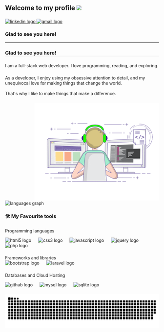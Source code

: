 <h2 align="left">Welcome to my profile <img src="https://media.giphy.com/media/hvRJCLFzcasrR4ia7z/giphy.gif" width="25px"></h2>

###

<div align="left">
  <a href="www.linkedin.com/in/jobayershikder535" target="_blank">
    <img src="https://raw.githubusercontent.com/maurodesouza/profile-readme-generator/master/src/assets/icons/social/linkedin/default.svg" width="52" height="40" alt="linkedin logo"  />
  </a>
  <a href="mailto:your-email@mdjobayer.h53@gmail.com" target="_blank">
    <img src="https://raw.githubusercontent.com/maurodesouza/profile-readme-generator/master/src/assets/icons/social/gmail/default.svg" width="52" height="40" alt="gmail logo"  />
  </a>
</div>

###


### Glad to see you here!

--------------------------------------

<h3 align="left" style="border-bottom: 1px solid #ccc;">Glad to see you here!</h3>

###

 <p align="left">I am a full-stack web developer. I love programming, reading, and exploring.</p>

###

<p align="left">As a developer, I enjoy using my obsessive attention to detail, and my unequivocal love for making things that change the world.<br><br>That's why I like to make things that make a difference.</p>

###
<img align="right" alt="GIF" src="https://github.com/Jobayer53/Jobayer53/blob/main/coding.gif?raw=true" width="408" height="318" />
<div align="left">
  <img src="https://github-readme-stats.vercel.app/api/top-langs?username=Jobayer53&locale=en&hide_title=false&layout=compact&card_width=320&langs_count=6&theme=dracula&hide_border=false&order=2" height="155" alt="languages graph"  />
</div>

###
 <h3 align="left">🛠️ My Favourite tools</h3>

###

<p align="left">Programming languages</p>
<div align="left">
  <img src="https://cdn.jsdelivr.net/gh/devicons/devicon/icons/html5/html5-plain-wordmark.svg" height="32" alt="html5 logo"  />
  <img width="15" />
  <img src="https://cdn.jsdelivr.net/gh/devicons/devicon/icons/css3/css3-plain-wordmark.svg" height="32" alt="css3 logo"  />
  <img width="15" />
  <img src="https://cdn.jsdelivr.net/gh/devicons/devicon/icons/javascript/javascript-original.svg" height="32" alt="javascript logo"  />
  <img width="15" />
  <img src="https://skillicons.dev/icons?i=jquery" height="32" alt="jquery logo"  />
  <img width="15" />
  <img src="https://skillicons.dev/icons?i=php" height="32" alt="php logo"  />
</div>

###

<p align="left" style="margin-bottom: 0;">Frameworks and libraries</p>



<div align="left"style="margin-top: 0;" >
  <img src="https://cdn.jsdelivr.net/gh/devicons/devicon/icons/bootstrap/bootstrap-original.svg" height="32" alt="bootstrap logo"  />
  <img width="15" />
  <img src="https://cdn.simpleicons.org/laravel/FF2D20" height="32" alt="laravel logo"  />
</div>

###

<p align="left">Databases and Cloud Hosting</p>



<div align="left">
  <img src="https://skillicons.dev/icons?i=github" height="32" alt="github logo"  />
  <img width="15" />
  <img src="https://img.shields.io/badge/MySQL-4479A1?logo=mysql&logoColor=white&style=for-the-badge" height="32" alt="mysql logo"  />
  <img width="15" />
  <img src="https://img.shields.io/badge/SQLite-003B57?logo=sqlite&logoColor=white&style=for-the-badge" height="32" alt="sqlite logo"  />
</div>

###


<img src="https://raw.githubusercontent.com/Jobayer53/Jobayer53/output/snake.svg" alt="Snake animation" />

###

<!-- <div align="left">
  <img src="https://cdn.jsdelivr.net/gh/devicons/devicon/icons/html5/html5-original.svg" height="40" alt="html5 logo"  />
  <img width="12" />
  <img src="https://cdn.jsdelivr.net/gh/devicons/devicon/icons/css3/css3-original.svg" height="40" alt="css3 logo"  />
  <img width="12" />
  <img src="https://cdn.jsdelivr.net/gh/devicons/devicon/icons/bootstrap/bootstrap-original.svg" height="40" alt="bootstrap logo"  />
  <img width="12" />
  <img src="https://cdn.jsdelivr.net/gh/devicons/devicon/icons/javascript/javascript-original.svg" height="40" alt="javascript logo"  />
  <img width="12" />
  <img src="https://cdn.simpleicons.org/jquery/0769AD" height="40" alt="jquery logo"  />
  <img width="12" />
  <img src="https://skillicons.dev/icons?i=php" height="40" alt="php logo"  />
  <img width="12" />
  <img src="https://skillicons.dev/icons?i=laravel" height="40" alt="laravel logo"  />
  <img width="12" />
  <img src="https://cdn.jsdelivr.net/gh/devicons/devicon/icons/mysql/mysql-original.svg" height="40" alt="mysql logo"  />
</div>

### -->


###












